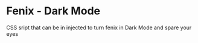 # Fenix - Dark Mode
CSS sript that can be in injected to turn fenix in Dark Mode and spare your eyes

